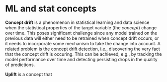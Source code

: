 # ML and stat concepts

**Concept drift** is a phenomenon in statistical learning and data science when the statistical properties of the target variable (the *concept*) change over time. This poses significant challenge since any model trained on the previous data will either need to be retrained when concept drift occurs, or it needs to incorporate some mechanism to take the change into account. A related problem is the concept drift detection, i.e., discovering the very fact that the concept drift is occuring. This can be achieved, e.g., by tracking the model performance over time and detecting persisting drops in the quality of predictions.

**Uplift** is a concept that 